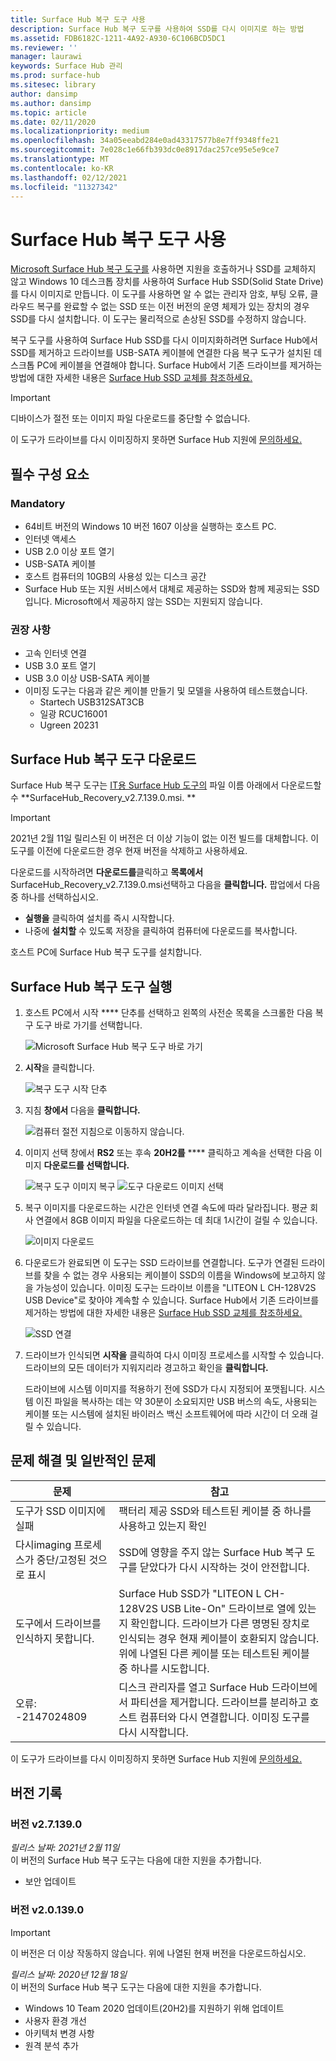 ```yaml
---
title: Surface Hub 복구 도구 사용
description: Surface Hub 복구 도구를 사용하여 SSD를 다시 이미지로 하는 방법
ms.assetid: FDB6182C-1211-4A92-A930-6C106BCD5DC1
ms.reviewer: ''
manager: laurawi
keywords: Surface Hub 관리
ms.prod: surface-hub
ms.sitesec: library
author: dansimp
ms.author: dansimp
ms.topic: article
ms.date: 02/11/2020
ms.localizationpriority: medium
ms.openlocfilehash: 34a05eeabd284e0ad43317577b8e7ff9348ffe21
ms.sourcegitcommit: 7e028c1e66fb393dc0e8917dac257ce95e5e9ce7
ms.translationtype: MT
ms.contentlocale: ko-KR
ms.lasthandoff: 02/12/2021
ms.locfileid: "11327342"
---
```

# Surface Hub 복구 도구 사용

[Microsoft Surface Hub 복구 도구를](https://www.microsoft.com/download/details.aspx?id=52210) 사용하면 지원을 호출하거나 SSD를 교체하지 않고 Windows 10 데스크톱 장치를 사용하여 Surface Hub SSD(Solid State Drive)를 다시 이미지로 만듭니다. 이 도구를 사용하면 알 수 없는 관리자 암호, 부팅 오류, 클라우드 복구를 완료할 수 없는 SSD 또는 이전 버전의 운영 체제가 있는 장치의 경우 SSD를 다시 설치합니다. 이 도구는 물리적으로 손상된 SSD를 수정하지 않습니다.

복구 도구를 사용하여 Surface Hub SSD를 다시 이미지화하려면 Surface Hub에서 SSD를 제거하고 드라이브를 USB-SATA 케이블에 연결한 다음 복구 도구가 설치된 데스크톱 PC에 케이블을 연결해야 합니다. Surface Hub에서 기존 드라이브를 제거하는 방법에 대한 자세한 내용은 [Surface Hub SSD 교체를 참조하세요.](surface-hub-ssd-replacement.md)

> [!IMPORTANT]
> 디바이스가 절전 또는 이미지 파일 다운로드를 중단할 수 없습니다.

이 도구가 드라이브를 다시 이미징하지 못하면 Surface Hub 지원에 [문의하세요.](https://support.microsoft.com/help/4037644/surface-contact-surface-warranty-and-software-support)

## 필수 구성 요소

### Mandatory

- 64비트 버전의 Windows 10 버전 1607 이상을 실행하는 호스트 PC.
- 인터넷 액세스
- USB 2.0 이상 포트 열기
- USB-SATA 케이블
- 호스트 컴퓨터의 10GB의 사용성 있는 디스크 공간
- Surface Hub 또는 지원 서비스에서 대체로 제공하는 SSD와 함께 제공되는 SSD입니다. Microsoft에서 제공하지 않는 SSD는 지원되지 않습니다.

### 권장 사항

- 고속 인터넷 연결
- USB 3.0 포트 열기
- USB 3.0 이상 USB-SATA 케이블
- 이미징 도구는 다음과 같은 케이블 만들기 및 모델을 사용하여 테스트했습니다.
    - Startech USB312SAT3CB
    - 일광 RCUC16001
    - Ugreen 20231

## Surface Hub 복구 도구 다운로드

Surface Hub 복구 도구는 [IT용 Surface Hub 도구의](https://www.microsoft.com/download/details.aspx?id=52210) 파일 이름 아래에서 다운로드할 수 **SurfaceHub_Recovery_v2.7.139.0.msi. **

> [!IMPORTANT]
> 2021년 2월 11일 릴리스된 이 버전은 더 이상 기능이 없는 이전 빌드를 대체합니다. 이 도구를 이전에 다운로드한 경우 현재 버전을 삭제하고 사용하세요.

다운로드를 시작하려면 **다운로드를**클릭하고 **목록에서**SurfaceHub_Recovery_v2.7.139.0.msi선택하고 다음을 **클릭합니다.** 팝업에서 다음 중 하나를 선택하십시오.

- **실행을** 클릭하여 설치를 즉시 시작합니다.
- 나중에 **설치할** 수 있도록 저장을 클릭하여 컴퓨터에 다운로드를 복사합니다.

호스트 PC에 Surface Hub 복구 도구를 설치합니다.

## Surface Hub 복구 도구 실행

1. 호스트 PC에서 시작 **** 단추를 선택하고 왼쪽의 사전순 목록을 스크롤한 다음 복구 도구 바로 가기를 선택합니다.

    ![Microsoft Surface Hub 복구 도구 바로 가기](images/shrt-shortcut.png)

2. **시작**을 클릭합니다.

    ![복구 도구 시작 단추](images/shrt-start.png)


3. 지침 **창에서** 다음을 **클릭합니다.**

    ![컴퓨터 절전 지침으로 이동하지 않습니다.](images/shrt-guidance.png)

4. 이미지 선택 창에서 **RS2** 또는 후속 **20H2를** **** 클릭하고 계속을 선택한 다음 이미지 **다운로드를 선택합니다.**

     ![복구 도구 이미지 복구 ](images/shrt-select-image.png) ![ 도구 다운로드 이미지 선택](images/shrt-download-image.png)

5. 복구 이미지를 다운로드하는 시간은 인터넷 연결 속도에 따라 달라집니다. 평균 회사 연결에서 8GB 이미지 파일을 다운로드하는 데 최대 1시간이 걸릴 수 있습니다.

    ![이미지 다운로드](images/shrt-download.png)



5. 다운로드가 완료되면 이 도구는 SSD 드라이브를 연결합니다. 도구가 연결된 드라이브를 찾을 수 없는 경우 사용되는 케이블이 SSD의 이름을 Windows에 보고하지 않을 가능성이 있습니다.  이미징 도구는 드라이브 이름을 "LITEON L CH-128V2S USB Device"로 찾아야 계속할 수 있습니다.  Surface Hub에서 기존 드라이브를 제거하는 방법에 대한 자세한 내용은 [Surface Hub SSD 교체를 참조하세요.](surface-hub-ssd-replacement.md)

    ![SSD 연결](images/shrt-drive.png)

6. 드라이브가 인식되면 **시작을** 클릭하여 다시 이미징 프로세스를 시작할 수 있습니다. 드라이브의 모든 데이터가 지워지리라 경고하고 확인을 **클릭합니다.**



    드라이브에 시스템 이미지를 적용하기 전에 SSD가 다시 지정되어 포맷됩니다. 시스템 이진 파일을 복사하는 데는 약 30분이 소요되지만 USB 버스의 속도, 사용되는 케이블 또는 시스템에 설치된 바이러스 백신 소프트웨어에 따라 시간이 더 오래 걸릴 수 있습니다.



## 문제 해결 및 일반적인 문제

문제 | 참고
--- | ---
도구가 SSD 이미지에 실패 | 팩터리 제공 SSD와 테스트된 케이블 중 하나를 사용하고 있는지 확인
다시imaging 프로세스가 중단/고정된 것으로 표시 | SSD에 영향을 주지 않는 Surface Hub 복구 도구를 닫았다가 다시 시작하는 것이 안전합니다.
도구에서 드라이브를 인식하지 못합니다. | Surface Hub SSD가 "LITEON L CH-128V2S USB Lite-On" 드라이브로 열에 있는지 확인합니다.  드라이브가 다른 명명된 장치로 인식되는 경우 현재 케이블이 호환되지 않습니다. 위에 나열된 다른 케이블 또는 테스트된 케이블 중 하나를 시도합니다.
오류: -2147024809 | 디스크 관리자를 열고 Surface Hub 드라이브에서 파티션을 제거합니다.  드라이브를 분리하고 호스트 컴퓨터와 다시 연결합니다. 이미징 도구를 다시 시작합니다.

이 도구가 드라이브를 다시 이미징하지 못하면 Surface Hub 지원에 [문의하세요.](https://support.microsoft.com/help/4037644/surface-contact-surface-warranty-and-software-support)

## 버전 기록


### 버전 v2.7.139.0

*릴리스 날짜: 2021년 2월 11일*<br>
이 버전의 Surface Hub 복구 도구는 다음에 대한 지원을 추가합니다.

- 보안 업데이트


### 버전 v2.0.139.0

> [!IMPORTANT]
> 이 버전은 더 이상 작동하지 않습니다. 위에 나열된 현재 버전을 다운로드하십시오. 

*릴리스 날짜: 2020년 12월 18일*<br>
이 버전의 Surface Hub 복구 도구는 다음에 대한 지원을 추가합니다.
- Windows 10 Team 2020 업데이트(20H2)를 지원하기 위해 업데이트
- 사용자 환경 개선
- 아키텍처 변경 사항
- 원격 분석 추가


